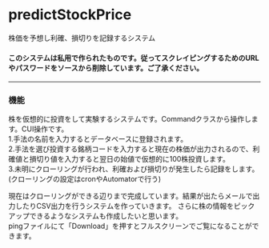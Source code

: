 # predictStockPrice
株価を予想し利確、損切りを記録するシステム
#### このシステムは私用で作られたものです。従ってスクレイピングするためのURLやパスワードをソースから削除しています。ご了承ください。
__________________________________________________________________________________________________________________________________________
### 機能
株を仮想的に投資をして実験するシステムです。Commandクラスから操作します。CUI操作です。<br>
1.手法の名前を入力するとデータベースに登録されます。 <br>
2.手法を選び投資する銘柄コードを入力すると現在の株価が出力されるので、利確値と損切り値を入力すると翌日の始値で仮想的に100株投資します。 <br>
3.未明にクローリングが行われ、利確および損切りが発生したら記録をします。(クローリングの設定はcronやAutomatorで行う) <br>

現在はクローリングができる辺りまで完成しています。結果が出たらメールで出力したりCSV出力を行うシステムを作っていきます。
さらに株の情報をピックアップできるようなシステムも作成したいと思います。<br>
pingファイルにて「Download」を押すとフルスクリーンでご覧になることができます。
